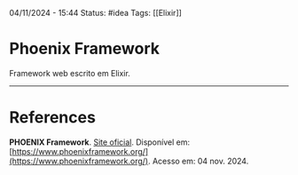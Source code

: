 04/11/2024 - 15:44
Status: #idea
Tags: [[Elixir]]

# Phoenix Framework

Framework web escrito em Elixir.

---

# References

**PHOENIX Framework**. [Site oficial](https://www.phoenixframework.org/). Disponível em: [https://www.phoenixframework.org/](https://www.phoenixframework.org/). Acesso em: 04 nov. 2024.